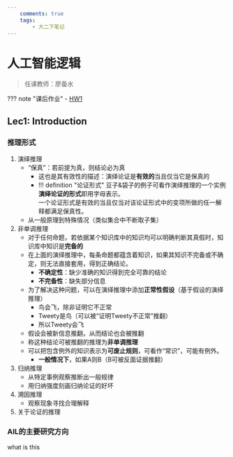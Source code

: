 ```yaml
---
    comments: true
    tags:
        - 大二下笔记
---
```


# 人工智能逻辑

> 任课教师：廖备水

??? note "课后作业"
    - [HW1](./assets/3230105892_高玮轩_第一次课后练习.pdf)

## Lec1: Introduction

### 推理形式

1. 演绎推理
    - “保真”：若前提为真，则结论必为真
        - 这也是其有效性的描述：演绎论证是**有效的**当且仅当它是保真的
        - !!! definition "论证形式"
            豆子&袋子的例子可看作演绎推理的一个实例  
            **演绎论证的形式**即用字母表示。  
            一个论证形式是有效的当且仅当对该论证形式中的变项所做的任一解释都满足保真性。
    - 从一般原理到特殊情况（类似集合中不断取子集）
2. 非单调推理
    - 对于任何命题，若依据某个知识库中的知识均可以明确判断其真假时，知识库中知识是**完备的**
    - 在上面的演绎推理中，每条命题都蕴含着知识，如果其知识不完备或不确定，则无法直接套用，得到正确结论。
        - **不确定性**：缺少准确的知识得到完全可靠的结论
        - **不完备性**：缺失部分信息
    - 为了解决这种问题，可以在演绎推理中添加**正常性假设**（基于假设的演绎推理）
        - 鸟会飞，除非证明它不正常
        - Tweety是鸟（可以被“证明Tweety不正常”推翻）
        - 所以Tweety会飞
    - 假设会被新信息推翻，从而结论也会被推翻
    - 称这种结论可被推翻的推理为**非单调推理**
    - 可以把包含例外的知识表示为**可废止规则**，可看作“常识”，可能有例外。
        - **一般情况下**，如果A则B（B可被反面证据推翻）
3. 归纳推理
    - 从特定事例观察推断出一般规律
    - 用归纳强度刻画归纳论证的好坏
4. 溯因推理
    - 观察现象寻找合理解释
5. 关于论证的推理

### AIL的主要研究方向

what is this